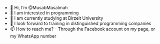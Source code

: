 - 👋 Hi, I’m @MusabMasalmah
- 👀 I am interested in programming
- 🌱 I am currently studying at Birzeit University
- 💞️ I look forward to training in distinguished programming companies
- 📫 How to reach me? - Through the Facebook account on my page, or my WhatsApp number
